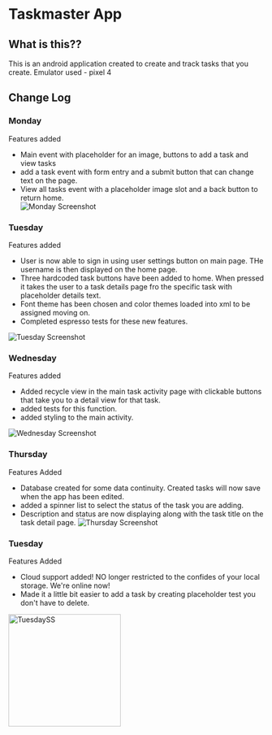 # Taskmaster App

## What is this??

This is an android application created to create and track tasks that you create.
Emulator used - pixel 4

## Change Log

### Monday

Features added  
 - Main event with placeholder for an image, buttons to add a task and view tasks
 - add a task event with form entry and a submit button that can change text on the page.
 - View all tasks event with a placeholder image slot and a back button to return home.    
![Monday Screenshot](https://user-images.githubusercontent.com/106052558/191180995-8d2fcdfc-d455-4ddd-b342-f66c26dc3eb2.png)


### Tuesday

Features added  
 - User is now able to sign in using user settings button on main page. THe username is then displayed on the home page.
 - Three hardcoded task buttons have been added to home. When pressed it takes the user to a task details page fro the specific task with placeholder details text.
 - Font theme has been chosen and color themes loaded into xml to be assigned moving on.
 - Completed espresso tests for these new features.  
 
 ![Tuesday Screenshot](https://user-images.githubusercontent.com/106052558/191395172-6a0e4b8c-24a2-47b5-a9fa-9864c19523b5.png)

### Wednesday

Features added
 - Added recycle view in the main task activity page with clickable buttons that take you to a detail view for that task.
 - added tests for this function.
 - added styling to the main activity.

![Wednesday Screenshot](https://user-images.githubusercontent.com/106052558/191616972-dace4985-71d1-4171-98b6-02312431203b.png)

### Thursday

Features Added  
 - Database created for some data continuity. Created tasks will now save when the app has been edited.
 - added a spinner list to select the status of the task you are adding.
 - Description and status are now displaying along with the task title on the task detail page.
![Thursday  Screenshot](https://user-images.githubusercontent.com/106052558/191899324-a76666fb-9b6b-46f1-8745-1772d7634788.png)


### Tuesday

Features Added
 - Cloud support added! NO longer restricted to the confides of your local storage. We're online now!
 - Made it a little bit easier to add a task by creating placeholder test you don't have to delete.  
 <img width="221" alt="TuesdaySS" src="https://user-images.githubusercontent.com/106052558/193424002-64c73168-070d-4edf-a73f-c1b2a48a5525.png">




